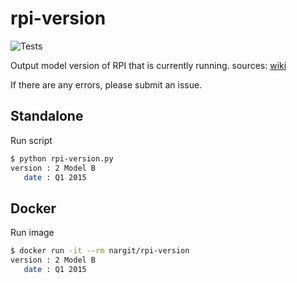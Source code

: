 # rpi-version

![Tests](https://github.com/NargiT/rpi-version/workflows/Tests/badge.svg?event=push)

Output model version of RPI that is currently running.
sources: [wiki](http://elinux.org/RPi_HardwareHistory)

If there are any errors, please submit an issue.

## Standalone

Run script

```sh
$ python rpi-version.py
version : 2 Model B
   date : Q1 2015
```

## Docker

Run image

```sh
$ docker run -it --rm nargit/rpi-version
version : 2 Model B
   date : Q1 2015
```
